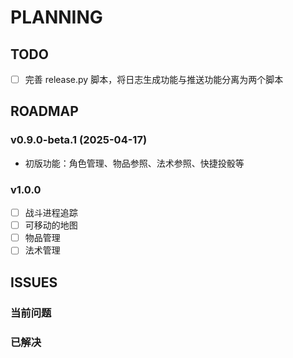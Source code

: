 # PLANNING

## TODO

- [ ] 完善 release.py 脚本，将日志生成功能与推送功能分离为两个脚本

## ROADMAP

### v0.9.0-beta.1 (2025-04-17)
- 初版功能：角色管理、物品参照、法术参照、快捷投骰等

### v1.0.0
- [ ] 战斗进程追踪
- [ ] 可移动的地图
- [ ] 物品管理
- [ ] 法术管理

## ISSUES

### 当前问题

### 已解决
